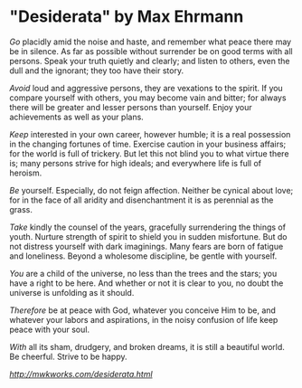 # "Desiderata" by Max Ehrmann

_Go_ placidly amid the noise and haste,
and remember what peace there may be in silence.
As far as possible without surrender
be on good terms with all persons.
Speak your truth quietly and clearly;
and listen to others,
even the dull and the ignorant;
they too have their story.

_Avoid_ loud and aggressive persons,
they are vexations to the spirit.
If you compare yourself with others,
you may become vain and bitter;
for always there will be greater and lesser persons than yourself.
Enjoy your achievements as well as your plans.

_Keep_ interested in your own career, however humble;
it is a real possession in the changing fortunes of time.
Exercise caution in your business affairs;
for the world is full of trickery.
But let this not blind you to what virtue there is;
many persons strive for high ideals;
and everywhere life is full of heroism.

_Be_ yourself.
Especially, do not feign affection.
Neither be cynical about love;
for in the face of all aridity and disenchantment
it is as perennial as the grass.

_Take_ kindly the counsel of the years,
gracefully surrendering the things of youth.
Nurture strength of spirit to shield you in sudden misfortune.
But do not distress yourself with dark imaginings.
Many fears are born of fatigue and loneliness.
Beyond a wholesome discipline,
be gentle with yourself.

_You_ are a child of the universe,
no less than the trees and the stars;
you have a right to be here.
And whether or not it is clear to you,
no doubt the universe is unfolding as it should.

_Therefore_ be at peace with God,
whatever you conceive Him to be,
and whatever your labors and aspirations,
in the noisy confusion of life keep peace with your soul.

_With_ all its sham, drudgery, and broken dreams,
it is still a beautiful world.
Be cheerful.
Strive to be happy. 

*http://mwkworks.com/desiderata.html*
